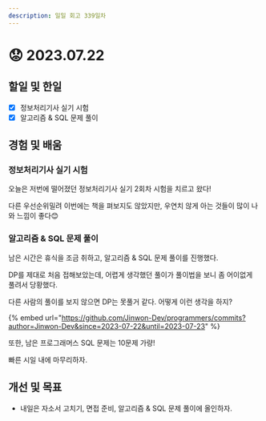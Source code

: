 ```yaml
---
description: 일일 회고 339일차
---
```


# 😟 2023.07.22

## 할일 및 한일&#x20;

* [x] 정보처리기사 실기 시험&#x20;
* [x] 알고리즘 & SQL 문제 풀이&#x20;

## 경험 및 배움&#x20;

### 정보처리기사 실기 시험&#x20;

오늘은 저번에 떨어졌던 정보처리기사 실기 2회차 시험을 치르고 왔다!

다른 우선순위밀려 이번에는 책을 펴보지도 않았지만, 우연치 않게 아는 것들이 많이 나와 느낌이 좋다😊

### 알고리즘 & SQL 문제 풀이&#x20;

남은 시간은 휴식을 조금 취하고, 알고리즘 & SQL 문제 풀이를 진행했다.

DP를 제대로 처음 접해보았는데, 어렵게 생각했던 풀이가 풀이법을 보니 좀 어이없게 풀려서 당황했다.

다른 사람의 풀이를 보지 않으면 DP는 못풀거 같다. 어떻게 이런 생각을 하지?

{% embed url="https://github.com/Jinwon-Dev/programmers/commits?author=Jinwon-Dev&since=2023-07-22&until=2023-07-23" %}

또한, 남은 프로그래머스 SQL 문제는 10문제 가량!

빠른 시일 내에 마무리하자.

## 개선 및 목표&#x20;

* 내일은 자소서 고치기, 면접 준비, 알고리즘 & SQL 문제 풀이에 올인하자.&#x20;
